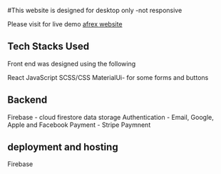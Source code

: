 
#This website is designed for desktop only -not responsive 

Please visit for live demo [afrex website](https://afrex-6f4a8.web.app)

## Tech Stacks Used
Front end was designed using the following

React
JavaScript
SCSS/CSS
MaterialUi- for some forms and buttons

## Backend 
Firebase - cloud firestore  data storage 
Authentication  -  Email, Google, Apple and Facebook
Payment - Stripe Paymnent 

## deployment and hosting 
Firebase 

